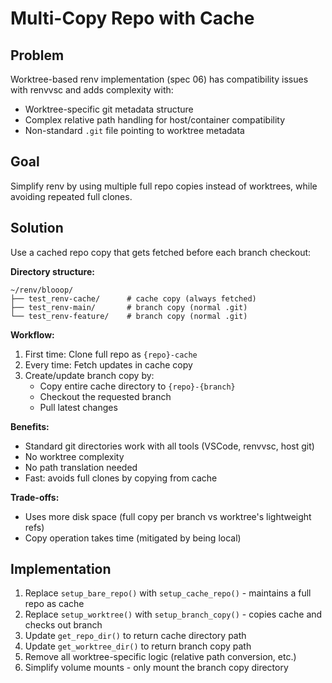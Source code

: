 # Multi-Copy Repo with Cache

## Problem
Worktree-based renv implementation (spec 06) has compatibility issues with renvvsc and adds complexity with:
- Worktree-specific git metadata structure
- Complex relative path handling for host/container compatibility
- Non-standard `.git` file pointing to worktree metadata

## Goal
Simplify renv by using multiple full repo copies instead of worktrees, while avoiding repeated full clones.

## Solution
Use a cached repo copy that gets fetched before each branch checkout:

**Directory structure:**
```
~/renv/blooop/
├── test_renv-cache/      # cache copy (always fetched)
├── test_renv-main/       # branch copy (normal .git)
└── test_renv-feature/    # branch copy (normal .git)
```

**Workflow:**
1. First time: Clone full repo as `{repo}-cache`
2. Every time: Fetch updates in cache copy
3. Create/update branch copy by:
   - Copy entire cache directory to `{repo}-{branch}`
   - Checkout the requested branch
   - Pull latest changes

**Benefits:**
- Standard git directories work with all tools (VSCode, renvvsc, host git)
- No worktree complexity
- No path translation needed
- Fast: avoids full clones by copying from cache

**Trade-offs:**
- Uses more disk space (full copy per branch vs worktree's lightweight refs)
- Copy operation takes time (mitigated by being local)

## Implementation
1. Replace `setup_bare_repo()` with `setup_cache_repo()` - maintains a full repo as cache
2. Replace `setup_worktree()` with `setup_branch_copy()` - copies cache and checks out branch
3. Update `get_repo_dir()` to return cache directory path
4. Update `get_worktree_dir()` to return branch copy path
5. Remove all worktree-specific logic (relative path conversion, etc.)
6. Simplify volume mounts - only mount the branch copy directory
